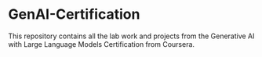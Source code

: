 # GenAI-Certification
This repository contains all the lab work and projects from the Generative AI with Large Language Models Certification from Coursera.
